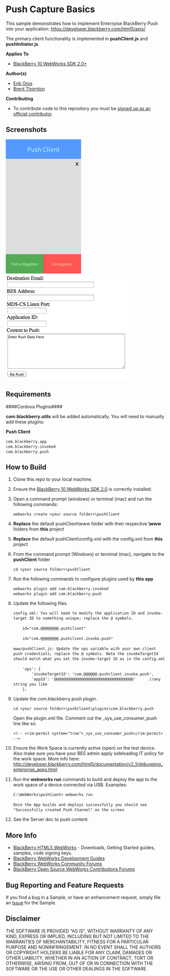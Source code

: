 # Push Capture Basics

This sample demonstrates how to implement Enterrpise BlackBerry Push into your application:
https://developer.blackberry.com/html5/apis/


The primary client functionality is implemented in **pushClient.js** and **pushInitiator.js**.

**Applies To**

* [BlackBerry 10 WebWorks SDK 2.0+](https://developer.blackberry.com/html5/download/sdk)

**Author(s)**

* [Erik Oros](http://www.twitter.com/WaterlooErik)
* [Brent Thornton](http://www.twitter.com/brentthornton32)

**Contributing**

* To contribute code to this repository you must be [signed up as an official contributor](http://blackberry.github.com/howToContribute.html).

## Screenshots ##

![image](_screenshots/1.png)&nbsp;
![image](_screenshots/2.png)

## Requirements ##

####Cordova Plugins####

**com.blackberry.utils** will be added automatically. You will need to manually add these plugins:

**Push Client**

	com.blackberry.app
	com.blackberry.invoked
	com.blackberry.push

## How to Build

1. Clone this repo to your local machine.

2. Ensure the [BlackBerry 10 WebWorks SDK 2.0](https://developer.blackberry.com/html5/download/sdk) is correctly installed.

3. Open a command prompt (windows) or terminal (mac) and run the following commands:

	```
	webworks create <your source folder>\pushClient
	```

4. **Replace** the default pushClient\www folder with their respective **\www** folders from **this** project

5. **Replace** the default pushClient\config.xml with the config.xml from **this** project

6. From the command prompt (Windows) or terminal (mac), navigate to the **pushClient** folder

	```
	cd <your source folder>\pushClient
	```

7. Run the following commands to configure plugins used by **this app**

	```
	webworks plugin add com.blackberry.invoked
	webworks plugin add com.blackberry.push
	```

8. Update the following files.

	```
	config.xml: You will need to modify the application ID and invoke-target ID to something unique; replace the @ symbols.

		id="com.@@@@@@@@.pushclient"

		id="com.@@@@@@@@.pushclient.invoke.push"

	www/pushClient.js: Update the ops variable with your own client push credentials; replace the @ symbols. Note the invokeTargetId should match what you set the invoke-target ID as in the config.xml

		'ops': {
			'invokeTargetId': 'com.@@@@@@.pushclient.invoke.push',
			'appId': '@@@@@@@@@@@@@@@@@@@@@@@@@@@@@@@@@@@'		//any string you like
		},
	```

9. Update the com.blackberry.push plugin.

	```
	cd <your source folder>\pushClient\plugins\com.blackberry.push
	```

	Open the plugin.xml file. Comment out the _sys_use_consumer_push line like so:

	```
	<!-- <rim:permit system="true">_sys_use_consumer_push</rim:permit> -->
	```

10. Ensure the Work Space is currently active (open) on the test device. Also make sure you have your BES admin apply sideloading IT policy for the work space. More info here: http://developer.blackberry.com/html5/documentation/v2_1/debugging_enterprise_apps.html

11. Run the **webworks run** commands to build and deploy the app to the work space of a device connected via USB. Examples:

	```
	C:\WebWorks\pushCient> webworks run

	Once the App builds and deploys successfully you should see "Successfully created Push Channel" on the screen
	```

12. See the Server doc to push content.

## More Info

* [BlackBerry HTML5 WebWorks](https://bdsc.webapps.blackberry.com/html5/) - Downloads, Getting Started guides, samples, code signing keys.
* [BlackBerry WebWorks Development Guides](https://bdsc.webapps.blackberry.com/html5/documentation)
* [BlackBerry WebWorks Community Forums](http://supportforums.blackberry.com/t5/Web-and-WebWorks-Development/bd-p/browser_dev)
* [BlackBerry Open Source WebWorks Contributions Forums](http://supportforums.blackberry.com/t5/BlackBerry-WebWorks/bd-p/ww_con)


## Bug Reporting and Feature Requests

If you find a bug in a Sample, or have an enhancement request, simply file an [Issue](https://github.com/blackberry/BES10-WebWorks/issues) for the Sample.

## Disclaimer

THE SOFTWARE IS PROVIDED "AS IS", WITHOUT WARRANTY OF ANY KIND, EXPRESS OR IMPLIED, INCLUDING BUT NOT LIMITED TO THE WARRANTIES OF MERCHANTABILITY, FITNESS FOR A PARTICULAR PURPOSE AND NONINFRINGEMENT. IN NO EVENT SHALL THE AUTHORS OR COPYRIGHT HOLDERS BE LIABLE FOR ANY CLAIM, DAMAGES OR OTHER LIABILITY, WHETHER IN AN ACTION OF CONTRACT, TORT OR OTHERWISE, ARISING FROM, OUT OF OR IN CONNECTION WITH THE SOFTWARE OR THE USE OR OTHER DEALINGS IN THE SOFTWARE.

